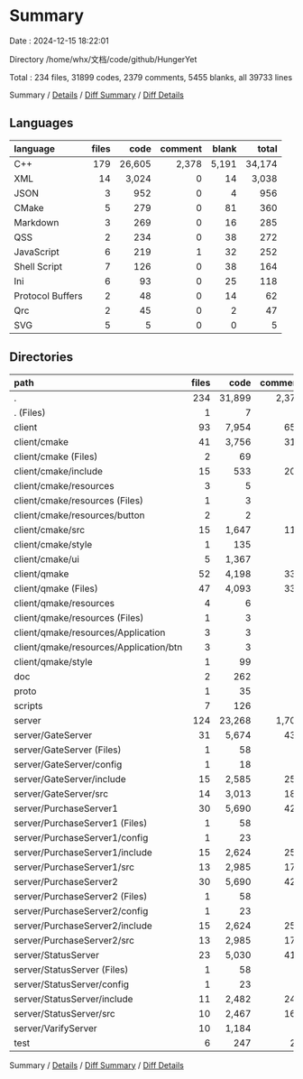 # Summary

Date : 2024-12-15 18:22:01

Directory /home/whx/文档/code/github/HungerYet

Total : 234 files,  31899 codes, 2379 comments, 5455 blanks, all 39733 lines

Summary / [Details](details.md) / [Diff Summary](diff.md) / [Diff Details](diff-details.md)

## Languages
| language | files | code | comment | blank | total |
| :--- | ---: | ---: | ---: | ---: | ---: |
| C++ | 179 | 26,605 | 2,378 | 5,191 | 34,174 |
| XML | 14 | 3,024 | 0 | 14 | 3,038 |
| JSON | 3 | 952 | 0 | 4 | 956 |
| CMake | 5 | 279 | 0 | 81 | 360 |
| Markdown | 3 | 269 | 0 | 16 | 285 |
| QSS | 2 | 234 | 0 | 38 | 272 |
| JavaScript | 6 | 219 | 1 | 32 | 252 |
| Shell Script | 7 | 126 | 0 | 38 | 164 |
| Ini | 6 | 93 | 0 | 25 | 118 |
| Protocol Buffers | 2 | 48 | 0 | 14 | 62 |
| Qrc | 2 | 45 | 0 | 2 | 47 |
| SVG | 5 | 5 | 0 | 0 | 5 |

## Directories
| path | files | code | comment | blank | total |
| :--- | ---: | ---: | ---: | ---: | ---: |
| . | 234 | 31,899 | 2,379 | 5,455 | 39,733 |
| . (Files) | 1 | 7 | 0 | 3 | 10 |
| client | 93 | 7,954 | 652 | 1,397 | 10,003 |
| client/cmake | 41 | 3,756 | 318 | 662 | 4,736 |
| client/cmake (Files) | 2 | 69 | 0 | 14 | 83 |
| client/cmake/include | 15 | 533 | 203 | 218 | 954 |
| client/cmake/resources | 3 | 5 | 0 | 1 | 6 |
| client/cmake/resources (Files) | 1 | 3 | 0 | 1 | 4 |
| client/cmake/resources/button | 2 | 2 | 0 | 0 | 2 |
| client/cmake/src | 15 | 1,647 | 115 | 405 | 2,167 |
| client/cmake/style | 1 | 135 | 0 | 19 | 154 |
| client/cmake/ui | 5 | 1,367 | 0 | 5 | 1,372 |
| client/qmake | 52 | 4,198 | 334 | 735 | 5,267 |
| client/qmake (Files) | 47 | 4,093 | 334 | 715 | 5,142 |
| client/qmake/resources | 4 | 6 | 0 | 1 | 7 |
| client/qmake/resources (Files) | 1 | 3 | 0 | 1 | 4 |
| client/qmake/resources/Application | 3 | 3 | 0 | 0 | 3 |
| client/qmake/resources/Application/btn | 3 | 3 | 0 | 0 | 3 |
| client/qmake/style | 1 | 99 | 0 | 19 | 118 |
| doc | 2 | 262 | 0 | 13 | 275 |
| proto | 1 | 35 | 0 | 10 | 45 |
| scripts | 7 | 126 | 0 | 38 | 164 |
| server | 124 | 23,268 | 1,701 | 3,932 | 28,901 |
| server/GateServer | 31 | 5,674 | 436 | 986 | 7,096 |
| server/GateServer (Files) | 1 | 58 | 0 | 17 | 75 |
| server/GateServer/config | 1 | 18 | 0 | 5 | 23 |
| server/GateServer/include | 15 | 2,585 | 254 | 430 | 3,269 |
| server/GateServer/src | 14 | 3,013 | 182 | 534 | 3,729 |
| server/PurchaseServer1 | 30 | 5,690 | 426 | 1,020 | 7,136 |
| server/PurchaseServer1 (Files) | 1 | 58 | 0 | 17 | 75 |
| server/PurchaseServer1/config | 1 | 23 | 0 | 6 | 29 |
| server/PurchaseServer1/include | 15 | 2,624 | 252 | 442 | 3,318 |
| server/PurchaseServer1/src | 13 | 2,985 | 174 | 555 | 3,714 |
| server/PurchaseServer2 | 30 | 5,690 | 426 | 1,020 | 7,136 |
| server/PurchaseServer2 (Files) | 1 | 58 | 0 | 17 | 75 |
| server/PurchaseServer2/config | 1 | 23 | 0 | 6 | 29 |
| server/PurchaseServer2/include | 15 | 2,624 | 252 | 442 | 3,318 |
| server/PurchaseServer2/src | 13 | 2,985 | 174 | 555 | 3,714 |
| server/StatusServer | 23 | 5,030 | 412 | 866 | 6,308 |
| server/StatusServer (Files) | 1 | 58 | 0 | 17 | 75 |
| server/StatusServer/config | 1 | 23 | 0 | 6 | 29 |
| server/StatusServer/include | 11 | 2,482 | 247 | 385 | 3,114 |
| server/StatusServer/src | 10 | 2,467 | 165 | 458 | 3,090 |
| server/VarifyServer | 10 | 1,184 | 1 | 40 | 1,225 |
| test | 6 | 247 | 26 | 62 | 335 |

Summary / [Details](details.md) / [Diff Summary](diff.md) / [Diff Details](diff-details.md)
